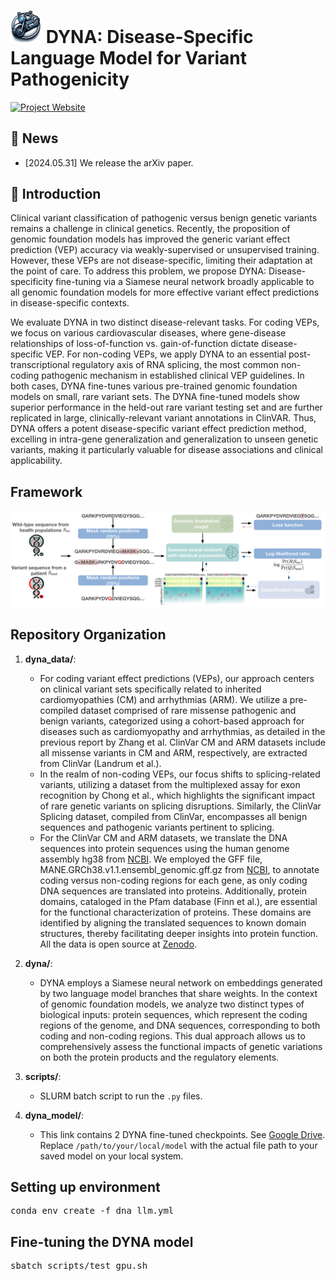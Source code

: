 # <img src="figures/dyna_logo.png" alt="DYNA Logo" width="50"/> DYNA: Disease-Specific Language Model for Variant Pathogenicity

[![Project Website](https://img.shields.io/badge/Project-Website-blue)](https://github.com/zhanglab-aim/DYNA)

## 📢 News
- [2024.05.31] We release the arXiv paper.

## 📖 Introduction
Clinical variant classification of pathogenic versus benign genetic variants remains a challenge in clinical genetics. Recently, the proposition of genomic foundation models has improved the generic variant effect prediction (VEP) accuracy via weakly-supervised or unsupervised training. However, these VEPs are not disease-specific, limiting their adaptation at the point of care. To address this problem, we propose DYNA: Disease-specificity fine-tuning via a Siamese neural network broadly applicable to all genomic foundation models for more effective variant effect predictions in disease-specific contexts.

We evaluate DYNA in two distinct disease-relevant tasks. For coding VEPs, we focus on various cardiovascular diseases, where gene-disease relationships of loss-of-function vs. gain-of-function dictate disease-specific VEP. For non-coding VEPs, we apply DYNA to an essential post-transcriptional regulatory axis of RNA splicing, the most common non-coding pathogenic mechanism in established clinical VEP guidelines. In both cases, DYNA fine-tunes various pre-trained genomic foundation models on small, rare variant sets. The DYNA fine-tuned models show superior performance in the held-out rare variant testing set and are further replicated in large, clinically-relevant variant annotations in ClinVAR. Thus, DYNA offers a potent disease-specific variant effect prediction method, excelling in intra-gene generalization and generalization to unseen genetic variants, making it particularly valuable for disease associations and clinical applicability.

## Framework
<p align="center">
<img src="/figures/dyna_framework_v3.png" alt="The framework" style="width:20cm; height:auto;"/>
</p>

## Repository Organization

1. **dyna_data/**:
    - For coding variant effect predictions (VEPs), our approach centers on clinical variant sets specifically related to inherited cardiomyopathies (CM) and arrhythmias (ARM). We utilize a pre-compiled dataset comprised of rare missense pathogenic and benign variants, categorized using a cohort-based approach for diseases such as cardiomyopathy and arrhythmias, as detailed in the previous report by Zhang et al. ClinVar CM and ARM datasets include all missense variants in CM and ARM, respectively, are extracted from ClinVar (Landrum et al.). 
    - In the realm of non-coding VEPs, our focus shifts to splicing-related variants, utilizing a dataset from the multiplexed assay for exon recognition by Chong et al., which highlights the significant impact of rare genetic variants on splicing disruptions. Similarly, the ClinVar Splicing dataset, compiled from ClinVar, encompasses all benign sequences and pathogenic variants pertinent to splicing. 
    - For the ClinVar CM and ARM datasets, we translate the DNA sequences into protein sequences using the human genome assembly hg38 from [NCBI](https://www.ncbi.nlm.nih.gov/grc/human). We employed the GFF file, MANE.GRCh38.v1.1.ensembl_genomic.gff.gz from [NCBI](https://www.ncbi.nlm.nih.gov/refseq/MANE), to annotate coding versus non-coding regions for each gene, as only coding DNA sequences are translated into proteins. Additionally, protein domains, cataloged in the Pfam database (Finn et al.), are essential for the functional characterization of proteins. These domains are identified by aligning the translated sequences to known domain structures, thereby facilitating deeper insights into protein function. All the data is open source at [Zenodo](https://zenodo.org/records/12116074).

2. **dyna/**:
    - DYNA employs a Siamese neural network on embeddings generated by two language model branches that share weights. In the context of genomic foundation models, we analyze two distinct types of biological inputs: protein sequences, which represent the coding regions of the genome, and DNA sequences, corresponding to both coding and non-coding regions. This dual approach allows us to comprehensively assess the functional impacts of genetic variations on both the protein products and the regulatory elements.

3. **scripts/**:
    - SLURM batch script to run the `.py` files.

4. **dyna_model/**:
    - This link contains 2 DYNA fine-tuned checkpoints. See [Google Drive](https://drive.google.com/drive/folders/16N7WpiiSmP1TkGfaIC64vOvPQMv2siYy?usp=sharing). Replace `/path/to/your/local/model` with the actual file path to your saved model on your local system. 


## Setting up environment 
<pre>
conda env create -f dna_llm.yml
</pre>

## Fine-tuning the DYNA model
<pre>
sbatch scripts/test_gpu.sh
</pre>
